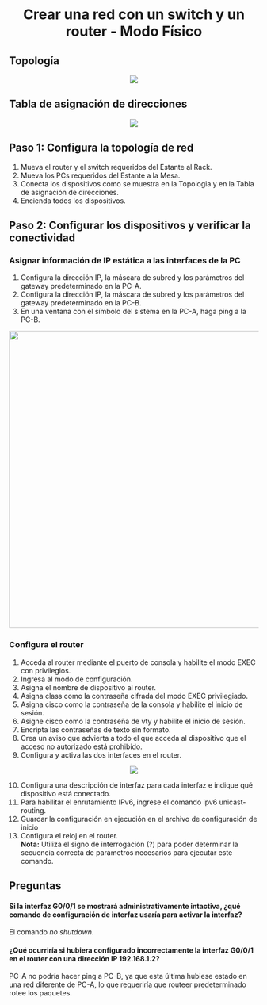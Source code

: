 <p align="left">
  <h1 align="center"> Crear una red con un switch y un router - Modo Físico</h1>
</p>

## Topología

<p align="center">
  <img src="https://github.com/MeliQB/Comunicacion_datos_R_Melissa_Quispe/blob/576b24a4c499238cc79f853c5f5405a1689ae3de/Im%C3%A1genes/Captura%20de%20pantalla%202024-05-15%20165102.png">
</p>

## Tabla de asignación de direcciones

<p align="center">
  <img src="https://github.com/MeliQB/Comunicacion_datos_R_Melissa_Quispe/blob/576b24a4c499238cc79f853c5f5405a1689ae3de/Im%C3%A1genes/imagen_2024-05-15_165229219.png">
</p>

## Paso 1: Configura la topología de red
1. Mueva el router y el switch requeridos del Estante al Rack.
2. Mueva los PCs requeridos del Estante a la Mesa.
3. Conecta los dispositivos como se muestra en la Topologia y en la Tabla de asignación de
direcciones.
4. Encienda todos los dispositivos.

## Paso 2: Configurar los dispositivos y verificar la conectividad
### Asignar información de IP estática a las interfaces de la PC
1. Configura la dirección IP, la máscara de subred y los parámetros del gateway predeterminado en la PC-A.
2. Configura la dirección IP, la máscara de subred y los parámetros del gateway predeterminado en la PC-B.
3. En una ventana con el símbolo del sistema en la PC-A, haga ping a la PC-B.
<p align= "center">
  <img src="https://github.com/MeliQB/Comunicacion_datos_R_Melissa_Quispe/blob/d7a42a4aeb28f1d856a14369aded3487e0566445/Im%C3%A1genes/imagen_2024-05-20_232531634.png" width="600">
</p>

### Configura el router
1. Acceda al router mediante el puerto de consola y habilite el modo EXEC con privilegios.
2. Ingresa al modo de configuración.
3. Asigna el nombre de dispositivo al router.
4. Asigna class como la contraseña cifrada del modo EXEC privilegiado.
5. Asigna cisco como la contraseña de la consola y habilite el inicio de sesión.
6. Asigne cisco como la contraseña de vty y habilite el inicio de sesión.
7. Encripta las contraseñas de texto sin formato.
8. Crea un aviso que advierta a todo el que acceda al dispositivo que el acceso no autorizado está prohibido.
9. Configura y activa las dos interfaces en el router.
<p align= "center">
  <img src="https://github.com/MeliQB/Comunicacion_datos_R_Melissa_Quispe/blob/a9490a3d9ddee138438b10b1b1514e4c7bead04a/Im%C3%A1genes/imagen_2024-05-20_231956645.png">
</p>

10. Configura una descripción de interfaz para cada interfaz e indique qué dispositivo está conectado.
11. Para habilitar el enrutamiento IPv6, ingrese el comando ipv6 unicast-routing.
12. Guardar la configuración en ejecución en el archivo de configuración de inicio
13. Configura el reloj en el router.<br>
**Nota:** Utiliza el signo de interrogación (?) para poder determinar la secuencia correcta de
parámetros necesarios para ejecutar este comando.


## Preguntas
#### Si la interfaz G0/0/1 se mostrará administrativamente intactiva, ¿qué comando de configuración de interfaz usaría para activar la interfaz?
El comando *no shutdown*.

#### ¿Qué ocurriría si hubiera configurado incorrectamente la interfaz G0/0/1 en el router con una dirección IP 192.168.1.2?
PC-A no podría hacer ping a PC-B, ya que esta última hubiese estado en una red diferente de PC-A, lo que requeriría que routeer predeterminado rotee los paquetes.
